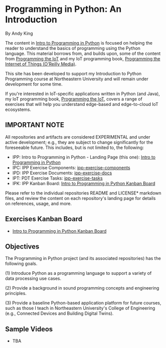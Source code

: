 # Programming in Python: An Introduction

By Andy King

The content in [Intro to Programming in Python](https://github.com/programming-in-python) is focused on helping the reader to understand the basics of programming using the Python language. This material borrows from, and builds upon, some of the content from [Programming the IoT](https://github.com/programming-the-iot) and my IoT programming book, [Programming the Internet of Things (O’Reilly Media)](https://learning.oreilly.com/library/view/programming-the-internet/9781492081401/).

This site has been developed to support my Introduction to Python Programming course at Northeastern University and will remain under development for some time.

If you're interested in IoT-specific applications written in Python (and Java), my IoT programming book, [Programming the IoT](https://learning.oreilly.com/library/view/programming-the-internet/9781492081401/), covers a range of exercises that will help you understand edge-based and edge-to-cloud IoT ecosystems.

## IMPORTANT NOTE

All repositories and artifacts are considered EXPERIMENTAL and under active development; e.g., they are subject to change significantly for the foreseeable future. This includes, but is not limited to, the following:
- IPP: Intro to Programming in Python - Landing Page (this one): [Intro to Programming in Python](https://github.com/programming-in-python)
- IPC: IPP Exercise Components: [ipp-exercise-components](https://github.com/programming-in-python/ipp-exercise-components)
- IPD: IPP Exercise Documents: [ipp-exercise-docs](https://github.com/programming-in-python/ipp-exercise-docs)
- IPT: PDT Exercise Tasks: [ipp-exercise-tasks](https://github.com/programming-in-python/ipp-exercise-tasks)
- IPK: IPP Kanban Board: [Intro to Programming in Python Kanban Board](https://github.com/orgs/programming-in-python/projects/1)

Please refer to the individual repositories README and LICENSE* markdown files, and review the content on each repository's landing page for details on references, usage, and more.

## Exercises Kanban Board

- [Intro to Programming in Python Kanban Board](https://github.com/orgs/programming-in-python/projects/1)

## Objectives

The Programming in Python project (and its associated repositories) has the following goals.

(1) Introduce Python as a programming language to support a variety of data processing use cases.

(2) Provide a background in sound programming concepts and engineering principles.

(3) Provide a baseline Python-based application platform for future courses, such as those I teach in Northeastern University's College of Engineering (e.g., Connected Devices and Building Digital Twins).

## Sample Videos

- TBA
